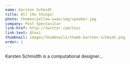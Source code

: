 ```yaml
---
name: Karsten Schmidt
title: All the things!
photo: themes/yellow-swan/img/speaker.jpg
company: Post Spectacular
link-href: http://twitter.com/toxi
link-text: @toxi
thumbnail: images/thumbnails/thumb-karsten-schmidt.png
order: 1
---
```


Karsten Schmidth is a computational designer...